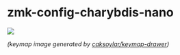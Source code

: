 # zmk-config-charybdis-nano


<img src="keymap-drawer/charybdisnano.svg" >

_(keymap image generated by [caksoylar/keymap-drawer](https://github.com/caksoylar/keymap-drawer))_


